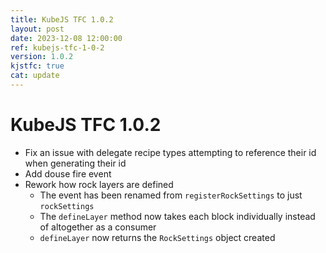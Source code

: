 ```yaml
---
title: KubeJS TFC 1.0.2
layout: post
date: 2023-12-08 12:00:00
ref: kubejs-tfc-1-0-2
version: 1.0.2
kjstfc: true
cat: update
---
```


# KubeJS TFC 1.0.2

- Fix an issue with delegate recipe types attempting to reference their id when generating their id
- Add douse fire event
- Rework how rock layers are defined
    - The event has been renamed from `registerRockSettings` to just `rockSettings`
    - The `defineLayer` method now takes each block individually instead of altogether as a consumer
    - `defineLayer` now returns the `RockSettings` object created
